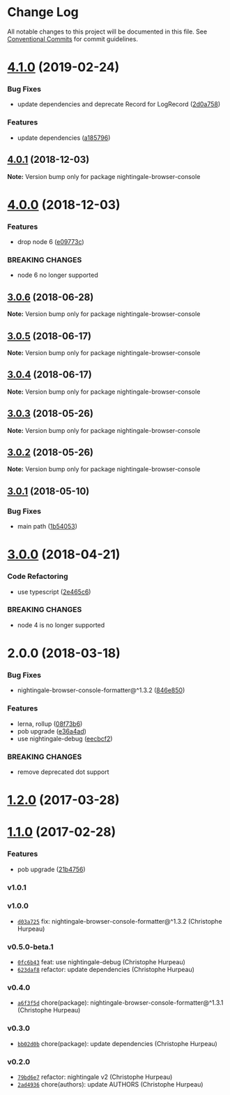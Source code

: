 # Change Log

All notable changes to this project will be documented in this file.
See [Conventional Commits](https://conventionalcommits.org) for commit guidelines.

# [4.1.0](https://github.com/christophehurpeau/nightingale/compare/nightingale-browser-console@4.0.1...nightingale-browser-console@4.1.0) (2019-02-24)


### Bug Fixes

* update dependencies and deprecate Record for LogRecord ([2d0a758](https://github.com/christophehurpeau/nightingale/commit/2d0a758))


### Features

* update dependencies ([a185796](https://github.com/christophehurpeau/nightingale/commit/a185796))





## [4.0.1](https://github.com/christophehurpeau/nightingale/compare/nightingale-browser-console@4.0.0...nightingale-browser-console@4.0.1) (2018-12-03)

**Note:** Version bump only for package nightingale-browser-console





# [4.0.0](https://github.com/christophehurpeau/nightingale/compare/nightingale-browser-console@3.0.6...nightingale-browser-console@4.0.0) (2018-12-03)


### Features

* drop node 6 ([e09773c](https://github.com/christophehurpeau/nightingale/commit/e09773c))


### BREAKING CHANGES

* node 6 no longer supported





<a name="3.0.6"></a>
## [3.0.6](https://github.com/christophehurpeau/nightingale/compare/nightingale-browser-console@3.0.5...nightingale-browser-console@3.0.6) (2018-06-28)

**Note:** Version bump only for package nightingale-browser-console





<a name="3.0.5"></a>
## [3.0.5](https://github.com/christophehurpeau/nightingale/compare/nightingale-browser-console@3.0.4...nightingale-browser-console@3.0.5) (2018-06-17)

**Note:** Version bump only for package nightingale-browser-console





<a name="3.0.4"></a>
## [3.0.4](https://github.com/christophehurpeau/nightingale/compare/nightingale-browser-console@3.0.3...nightingale-browser-console@3.0.4) (2018-06-17)

**Note:** Version bump only for package nightingale-browser-console





<a name="3.0.3"></a>
## [3.0.3](https://github.com/christophehurpeau/nightingale/compare/nightingale-browser-console@3.0.2...nightingale-browser-console@3.0.3) (2018-05-26)

**Note:** Version bump only for package nightingale-browser-console





<a name="3.0.2"></a>
## [3.0.2](https://github.com/christophehurpeau/nightingale/compare/nightingale-browser-console@3.0.1...nightingale-browser-console@3.0.2) (2018-05-26)

**Note:** Version bump only for package nightingale-browser-console





<a name="3.0.1"></a>
## [3.0.1](https://github.com/christophehurpeau/nightingale/compare/nightingale-browser-console@3.0.0...nightingale-browser-console@3.0.1) (2018-05-10)


### Bug Fixes

* main path ([1b54053](https://github.com/christophehurpeau/nightingale/commit/1b54053))





<a name="3.0.0"></a>
# [3.0.0](https://github.com/christophehurpeau/nightingale/compare/nightingale-browser-console@2.0.0...nightingale-browser-console@3.0.0) (2018-04-21)


### Code Refactoring

* use typescript ([2e465c6](https://github.com/christophehurpeau/nightingale/commit/2e465c6))


### BREAKING CHANGES

* node 4 is no longer supported





<a name="2.0.0"></a>
# 2.0.0 (2018-03-18)


### Bug Fixes

* nightingale-browser-console-formatter@^1.3.2 ([846e850](https://github.com/christophehurpeau/nightingale/commit/846e850))


### Features

* lerna, rollup ([08f73b6](https://github.com/christophehurpeau/nightingale/commit/08f73b6))
* pob upgrade ([e36a4ad](https://github.com/christophehurpeau/nightingale/commit/e36a4ad))
* use nightingale-debug ([eecbcf2](https://github.com/christophehurpeau/nightingale/commit/eecbcf2))


### BREAKING CHANGES

* remove deprecated dot support




<a name="1.2.0"></a>
# [1.2.0](https://github.com/nightingalejs/nightingale-browser-console/compare/v1.1.0...v1.2.0) (2017-03-28)


<a name="1.1.0"></a>
# [1.1.0](https://github.com/nightingalejs/nightingale-browser-console/compare/v1.0.1...v1.1.0) (2017-02-28)


### Features

* pob upgrade ([21b4756](https://github.com/nightingalejs/nightingale-browser-console/commit/21b4756))


### v1.0.1



### v1.0.0

- [`d03a725`](https://github.com/nightingalejs/nightingale-browser-console/commit/d03a7252dda24cc03a834b9855f37a91c1310479) fix: nightingale-browser-console-formatter@^1.3.2 (Christophe Hurpeau)

### v0.5.0-beta.1

- [`0fc6b43`](https://github.com/nightingalejs/nightingale-browser-console/commit/0fc6b435362d25efb391b9c2ad4094a08fec2db3) feat: use nightingale-debug (Christophe Hurpeau)
- [`623daf8`](https://github.com/nightingalejs/nightingale-browser-console/commit/623daf87f4d4d30403fd6ec4dc997abe4c1b1016) refactor: update dependencies (Christophe Hurpeau)

### v0.4.0

- [`a6f3f5d`](https://github.com/nightingalejs/nightingale-browser-console/commit/a6f3f5d62f3b9432b8fe29f1f451c94904ee8d47) chore(package): nightingale-browser-console-formatter@^1.3.1 (Christophe Hurpeau)

### v0.3.0

- [`bb02d0b`](https://github.com/nightingalejs/nightingale-browser-console/commit/bb02d0b80fd29e92c41793a2354334c33beac030) chore(package): update dependencies (Christophe Hurpeau)

### v0.2.0

- [`79bd6e7`](https://github.com/nightingalejs/nightingale-browser-console/commit/79bd6e75718bcb032a0746ec57caf58ee486cf31) refactor: nightingale v2 (Christophe Hurpeau)
- [`2ad4936`](https://github.com/nightingalejs/nightingale-browser-console/commit/2ad49360f10828a63a4ac2fdb2ae52f01555e9fb) chore(authors): update AUTHORS (Christophe Hurpeau)
